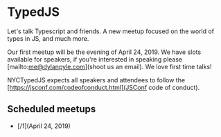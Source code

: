 # TypedJS

Let's talk Typescript and friends. A new meetup focused on the world of types in
JS, and much more.

Our first meetup will be the evening of April 24, 2019. We have slots available for
speakers, if you're interested in speaking please
[mailto:me@dylanpyle.com](shoot us an email).  We love first time talks!

NYCTypedJS expects all speakers and attendees to follow the
[https://jsconf.com/codeofconduct.html](JSConf code of conduct).

## Scheduled meetups

- [/1](April 24, 2019)
